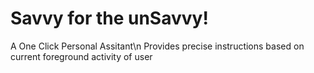 # Savvy for the unSavvy!

A One Click Personal Assitant\n 
Provides precise instructions based on current foreground activity of user
